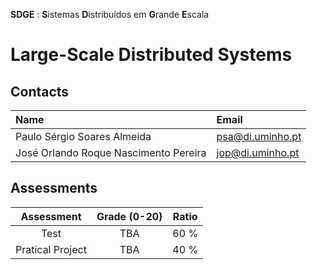 **SDGE** : **S**istemas **D**istribuídos em **G**rande **E**scala
# Large-Scale Distributed Systems

## Contacts

| Name | Email |
| :------ | :-----------|
| Paulo Sérgio Soares Almeida | psa@di.uminho.pt |
| José Orlando Roque Nascimento Pereira | jop@di.uminho.pt |

## Assessments

| Assessment       | Grade (0-20) | Ratio |
| :-:              | :-:          |  :-:  |
| Test             | TBA          |  60 % |
| Pratical Project | TBA          |  40 % |